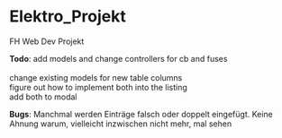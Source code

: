 # Elektro_Projekt
FH Web Dev Projekt


<strong>Todo</strong>:  add models and change controllers for cb and fuses<br>   
                        change existing models for new table columns<br>
                        figure out how to implement both into the listing<br>
                        add both to modal


<strong>Bugs</strong>:  Manchmal werden Einträge falsch oder doppelt eingefügt.
                        Keine Ahnung warum, vielleicht inzwischen nicht mehr, mal sehen<br>
